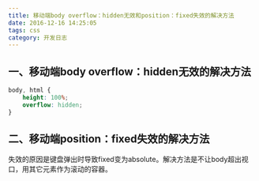 ```yaml
---
title: 移动端body overflow：hidden无效和position：fixed失效的解决方法
date: 2016-12-16 14:25:05
tags: css
category: 开发日志
---
```

## 一、移动端body overflow：hidden无效的解决方法
```css
body, html {
    height: 100%;
    overflow: hidden;
}
```

## 二、移动端position：fixed失效的解决方法
失效的原因是键盘弹出时导致fixed变为absolute。解决方法是不让body超出视口，用其它元素作为滚动的容器。